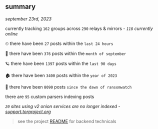 
## summary
_september 23rd, 2023_

currently tracking `162` groups across `290` relays & mirrors - _`118` currently online_

⏲ there have been `27` posts within the `last 24 hours`

🦈 there have been `376` posts within the `month of september`

🪐 there have been `1397` posts within the `last 90 days`

🏚 there have been `3400` posts within the `year of 2023`

🦕 there have been `8090` posts `since the dawn of ransomwatch`

there are `95` custom parsers indexing posts

_`20` sites using v2 onion services are no longer indexed - [support.torproject.org](https://support.torproject.org/onionservices/v2-deprecation/)_

> see the project [README](https://github.com/joshhighet/ransomwatch#ransomwatch--) for backend technicals

